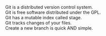 Git is a distributed version control system.  
Git is free software distributed under the GPL.  
Git has a mutable index called stage.  
Git tracks changes of your files.  
Create a new branch is quick AND simple.